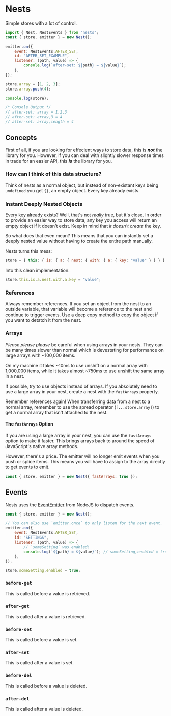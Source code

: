 # Nests

Simple stores with a lot of control.

```js
import { Nest, NestEvents } from "nests";
const { store, emitter } = new Nest();

emitter.on({
	event: NestEvents.AFTER_SET,
	id: "AFTER_SET_EXAMPLE",
	listener: (path, value) => {
		console.log(`after-set: ${path} = ${value}`);
	},
});

store.array = [1, 2, 3];
store.array.push(4);

console.log(store);

/* Console Output */
// after-set: array = 1,2,3
// after-set: array,3 = 4
// after-set: array,length = 4
```

## Concepts

First of all, if you are looking for effecient ways to store data, this is **_not_** the library for you. However, if you can deal with slightly slower response times in trade for an easier API, this **_is_** the library for you.

### How can I think of this data structure?

Think of nests as a normal object, but instead of non-existant keys being `undefined` you get `{}`, an empty object. Every key already exists.

### Instant Deeply Nested Objects

Every key already exists? Well, that's not _really_ true, but it's close. In order to provide an easier way to store data, any key you access will return an empty object if it doesn't exist. Keep in mind that _it doesn't create_ the key.

So what does that even mean? This means that you can instantly set a deeply nested value without having to create the entire path manually.

Nests turns this mess:

```js
store = { this: { is: { a: { nest: { with: { a: { key: "value" } } } } } } };
```

Into this clean implementation:

```js
store.this.is.a.nest.with.a.key = "value";
```

### References

Always remember references. If you set an object from the nest to an outside variable, that variable will become a reference to the nest and continue to trigger events. Use a deep copy method to copy the object if you want to detatch it from the nest.

### Arrays

_Please please please_ be careful when using arrays in your nests. They can be many times slower than normal which is devestating for performance on large arrays with ~100,000 items.

On my machine it takes ~10ms to use unshift on a normal array with 1,000,000 items, while it takes almost ~750ms to use unshift the same array in a nest.

If possible, try to use objects instead of arrays. If you absolutely need to use a large array in your nest, create a nest with the `fastArrays` property.

Remember references again! When transferring data from a nest to a normal array, remember to use the spread operator (`[...store.array]`) to get a normal array that isn't attached to the nest.

#### The `fastArrays` Option

If you are using a large array in your nest, you can use the `fastArrays` option to make it faster. This brings arrays back to around the speed of JavaScript's native array methods.

However, there's a price. The emitter will no longer emit events when you push or splice items. This means you will have to assign to the array directly to get events to emit.

```js
const { store, emitter } = new Nest({ fastArrays: true });
```

## Events

Nests uses the [EventEmitter](https://nodejs.org/api/events.html) from NodeJS to dispatch events.

```js
const { store, emitter } = new Nest();

// You can also use `emitter.once` to only listen for the next event.
emitter.on({
	event: NestEvents.AFTER_SET,
	id: "SETTINGS",
	listener: (path, value) => {
		// `someSetting` was enabled!
		console.log(`${path} = ${value}`); // someSetting,enabled = true
	},
});

store.someSetting.enabled = true;
```

### `before-get`

This is called before a value is retrieved.

### `after-get`

This is called after a value is retrieved.

### `before-set`

This is called before a value is set.

### `after-set`

This is called after a value is set.

### `before-del`

This is called before a value is deleted.

### `after-del`

This is called after a value is deleted.
